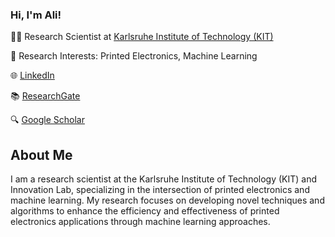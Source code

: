 ### Hi, I'm Ali!
👨‍💼 Research Scientist at [Karlsruhe Institute of Technology (KIT)](https://www.kit.edu)

🔬 Research Interests: Printed Electronics, Machine Learning

🌐 [LinkedIn]([https://www.linkedin.com/in/your-linkedin-profile](https://www.linkedin.com/in/alivtunc/))

📚 [ResearchGate]([https://www.researchgate.net/profile/your-profile](https://www.researchgate.net/profile/Ali-Tunc-10))

🔍 [Google Scholar]([https://scholar.google.com/citations?user=your-profile](https://scholar.google.com/citations?user=PGZmQA0AAAAJ&hl=tr))

## About Me
I am a research scientist at the Karlsruhe Institute of Technology (KIT) and Innovation Lab, specializing in the intersection of printed electronics and machine learning. My research focuses on developing novel techniques and algorithms to enhance the efficiency and effectiveness of printed electronics applications through machine learning approaches.
